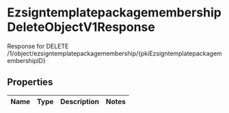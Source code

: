 

# EzsigntemplatepackagemembershipDeleteObjectV1Response

Response for DELETE /1/object/ezsigntemplatepackagemembership/{pkiEzsigntemplatepackagemembershipID}

## Properties

| Name | Type | Description | Notes |
|------------ | ------------- | ------------- | -------------|



